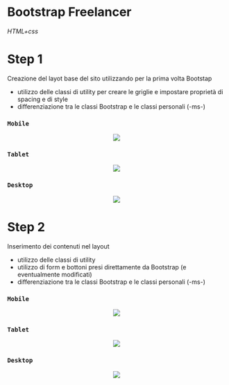# Bootstrap Freelancer

_HTML+css_

# Step 1

Creazione del layot base del sito utilizzando per la prima volta Bootstap

- utilizzo delle classi di utility per creare le griglie e impostare proprietà di spacing e di style
- differenziazione tra le classi Bootstrap e le classi personali (-ms-)


### `Mobile`
    
<div align="center">
    <img src="https://github.com/CaldatoLuca/html-css-bootstrap-freelancer/raw/main/readme-img/mobile.jpeg">
</div>

### `Tablet`

<div align="center">
    <img src="https://github.com/CaldatoLuca/html-css-bootstrap-freelancer/raw/main/readme-img/tablet.jpeg">
</div>

### `Desktop`

<div align="center">
    <img src="https://github.com/CaldatoLuca/html-css-bootstrap-freelancer/raw/main/readme-img/desktop.jpeg">
</div>

# Step 2

Inserimento dei contenuti nel layout

- utilizzo delle classi di utility
- utilizzo di form e bottoni presi direttamente da Bootstrap (e eventualmente modificati)
- differenziazione tra le classi Bootstrap e le classi personali (-ms-)


### `Mobile`
    
<div align="center">
    <img src="https://github.com/CaldatoLuca/html-css-bootstrap-freelancer/raw/main/readme-img/mobile-ended.jpeg">
</div>

### `Tablet`

<div align="center">
    <img src="https://github.com/CaldatoLuca/html-css-bootstrap-freelancer/raw/main/readme-img/tablet-ended.jpeg">
</div>

### `Desktop`

<div align="center">
    <img src="https://github.com/CaldatoLuca/html-css-bootstrap-freelancer/raw/main/readme-img/desktop-ended.jpeg">
</div>

